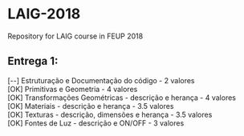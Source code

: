 # LAIG-2018
Repository for LAIG course in FEUP 2018

## Entrega 1:

[--] Estruturação e Documentação do código - 2 valores  
[OK] Primitivas e Geometria - 4 valores  
[OK] Transformações Geométricas - descrição e herança - 4 valores  
[OK] Materiais - descrição e herança - 3.5 valores  
[OK] Texturas - descrição, dimensões e herança - 3.5 valores  
[OK] Fontes de Luz - descrição e ON/OFF - 3 valores  
